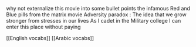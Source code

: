 why not externalize this movie into some bullet points
the infamous Red and Blue pills from the matrix movie
Adversity paradox :  The idea that we grow stronger from stresses in our lives
As I cadet in the Military college I can enter this place without paying


[[English vocabs]]
[[Arabic vocabs]]